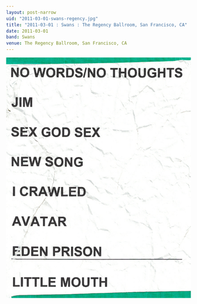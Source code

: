 ```yaml
---
layout: post-narrow
uid: "2011-03-01-swans-regency.jpg"
title: "2011-03-01 : Swans : The Regency Ballroom, San Francisco, CA"
date: 2011-03-01
band: Swans
venue: The Regency Ballroom, San Francisco, CA
---
```


<div class="showcase">
  <img src="/img/2011/03/20110301-Swans-Regency.jpg" alt="2011-03-01-swans-regency.jpg">
</div>
